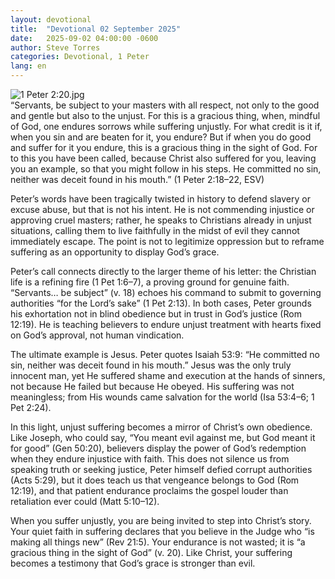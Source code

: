 ```yaml
---
layout: devotional
title:  "Devotional 02 September 2025"
date:   2025-09-02 04:00:00 -0600
author: Steve Torres
categories: Devotional, 1 Peter
lang: en
---
```

<img src="https://sitemedia.esteeb.com/file/esteebcomsitemedia/devotional_images/1+Peter/1Pe-2_20.jpg?raw=true" alt="1 Peter 2:20.jpg" style="max-width: 100%; height: auto;">

<div class="scripture">
  “Servants, be subject to your masters with all respect, not only to the good and gentle but also to the unjust. For this is a gracious thing, when, mindful of God, one endures sorrows while suffering unjustly. For what credit is it if, when you sin and are beaten for it, you endure? But if when you do good and suffer for it you endure, this is a gracious thing in the sight of God. For to this you have been called, because Christ also suffered for you, leaving you an example, so that you might follow in his steps. He committed no sin, neither was deceit found in his mouth.” (1 Peter 2:18–22, ESV)
</div>

Peter’s words have been tragically twisted in history to defend slavery or excuse abuse, but that is not his intent. He is not commending injustice or approving cruel masters; rather, he speaks to Christians already in unjust situations, calling them to live faithfully in the midst of evil they cannot immediately escape. The point is not to legitimize oppression but to reframe suffering as an opportunity to display God’s grace.

Peter’s call connects directly to the larger theme of his letter: the Christian life is a refining fire (1 Pet 1:6–7), a proving ground for genuine faith. “Servants… be subject” (v. 18) echoes his command to submit to governing authorities “for the Lord’s sake” (1 Pet 2:13). In both cases, Peter grounds his exhortation not in blind obedience but in trust in God’s justice (Rom 12:19). He is teaching believers to endure unjust treatment with hearts fixed on God’s approval, not human vindication.

The ultimate example is Jesus. Peter quotes Isaiah 53:9: “He committed no sin, neither was deceit found in his mouth.” Jesus was the only truly innocent man, yet He suffered shame and execution at the hands of sinners, not because He failed but because He obeyed. His suffering was not meaningless; from His wounds came salvation for the world (Isa 53:4–6; 1 Pet 2:24).

In this light, unjust suffering becomes a mirror of Christ’s own obedience. Like Joseph, who could say, “You meant evil against me, but God meant it for good” (Gen 50:20), believers display the power of God’s redemption when they endure injustice with faith. This does not silence us from speaking truth or seeking justice, Peter himself defied corrupt authorities (Acts 5:29), but it does teach us that vengeance belongs to God (Rom 12:19), and that patient endurance proclaims the gospel louder than retaliation ever could (Matt 5:10–12).

When you suffer unjustly, you are being invited to step into Christ’s story. Your quiet faith in suffering declares that you believe in the Judge who “is making all things new” (Rev 21:5). Your endurance is not wasted; it is “a gracious thing in the sight of God” (v. 20). Like Christ, your suffering becomes a testimony that God’s grace is stronger than evil.
